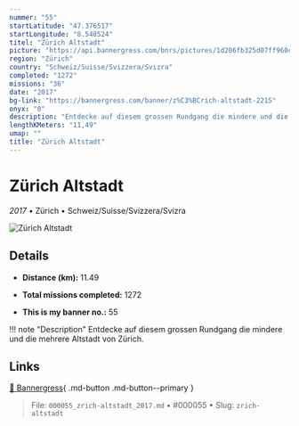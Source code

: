 ```yaml
---
nummer: "55"
startLatitude: "47.376517"
startLongitude: "8.548524"
titel: "Zürich Altstadt"
picture: "https://api.bannergress.com/bnrs/pictures/1d206fb325d07ff960cb466b2ca723e1"
region: "Zürich"
country: "Schweiz/Suisse/Svizzera/Svizra"
completed: "1272"
missions: "36"
date: "2017"
bg-link: "https://bannergress.com/banner/z%C3%BCrich-altstadt-2215"
onyx: "0"
description: "Entdecke auf diesem grossen Rundgang die mindere und die mehrere Altstadt von Zürich."
lengthKMeters: "11,49"
umap: ""
title: "Zürich Altstadt"
---
```

# Zürich Altstadt

*2017* • Zürich • Schweiz/Suisse/Svizzera/Svizra

![Zürich Altstadt](https://api.bannergress.com/bnrs/pictures/1d206fb325d07ff960cb466b2ca723e1)

## Details
- **Distance (km):** 11.49

- **Total missions completed:** 1272
- **This is my banner no.:** 55


!!! note "Description"
    Entdecke auf diesem grossen Rundgang die mindere und die mehrere Altstadt von Zürich.



## Links
[🔗 Bannergress](https://bannergress.com/banner/z%C3%BCrich-altstadt-2215){ .md-button .md-button--primary }



> File: `000055_zrich-altstadt_2017.md` • #000055 • Slug: `zrich-altstadt`

